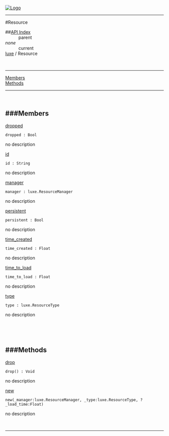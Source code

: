
[![Logo](../../images/logo.png)](../../index.html)

---

#Resource


##[API Index](../../api/index.html#luxe)   
&emsp;&emsp;&emsp;parent    
_none_   
&emsp;&emsp;&emsp;current    
[luxe](./) / Resource

<br/>

---


[Members](#Members)   
[Methods](#Methods)   


---

&nbsp;   

<a class="lift" name="Members" ></a>
###Members   
---
<a class="lift" name="dropped" href="#dropped">dropped</a>



`dropped : Bool`

<span class="small_desc_flat"> no description </span>   

<a class="lift" name="id" href="#id">id</a>



`id : String`

<span class="small_desc_flat"> no description </span>   

<a class="lift" name="manager" href="#manager">manager</a>



`manager : luxe.ResourceManager`

<span class="small_desc_flat"> no description </span>   

<a class="lift" name="persistent" href="#persistent">persistent</a>



`persistent : Bool`

<span class="small_desc_flat"> no description </span>   

<a class="lift" name="time_created" href="#time_created">time_created</a>



`time_created : Float`

<span class="small_desc_flat"> no description </span>   

<a class="lift" name="time_to_load" href="#time_to_load">time_to_load</a>



`time_to_load : Float`

<span class="small_desc_flat"> no description </span>   

<a class="lift" name="type" href="#type">type</a>



`type : luxe.ResourceType`

<span class="small_desc_flat"> no description </span>   

&nbsp;   

&nbsp;   

<a class="lift" name="Methods" ></a>
###Methods   
---
<a class="lift" name="drop" href="#drop">drop</a>



`drop() : Void`

<span class="small_desc_flat"> no description </span>   

<a class="lift" name="new" href="#new">new</a>



`new(_manager:luxe.ResourceManager, _type:luxe.ResourceType, ?_load_time:Float) `

<span class="small_desc_flat"> no description </span>   



&nbsp;
&nbsp;
&nbsp;

---  


&nbsp;   
&nbsp;   